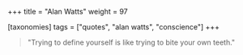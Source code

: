 +++
title = "Alan Watts"
weight = 97

[taxonomies]
tags = ["quotes", "alan watts", "conscience"]
+++

> "Trying to define yourself is like trying to bite your own teeth."
